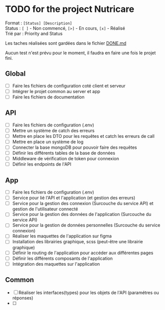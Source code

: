 # TODO for the project Nutricare

Format : `[Status] [Description]`\
Status : `[ ]` - Non commencé, `[>]` - En cours, `[x]` - Réalisé\
Trié par : Priority and Status

Les taches réalisées sont gardées dans le fichier [DONE.md](DONE.md)

Aucun test n'est prévu pour le moment, il faudra en faire une fois le projet fini.

## Global

- [ ] Faire les fichiers de configuration coté client et serveur
- [ ] Intégrer le projet common au server et app
- [ ] Faire les fichiers de documentation

## API

- [ ] Faire les fichiers de configuration (.env)
- [ ] Mettre un système de catch des erreurs
- [ ] Mettre en place les DTO pour les requêtes et catch les erreurs de call
- [ ] Mettre en place un système de log
- [ ] Connecter la base mongoDB pour pouvoir faire des requêtes
- [ ] Définir les différents tables de la base de données
- [ ] Middleware de vérification de token pour connexion
- [ ] Définir les endpoints de l'API

## App

- [ ] Faire les fichiers de configuration (.env)
- [ ] Service pour lié l'API et l'application (et gestion des erreurs)
- [ ] Service pour la gestion des connexion (Surcouche du service API) et gestion de l'utilisateur connecté
- [ ] Service pour la gestion des données de l'application (Surcouche du service API)
- [ ] Service pour la gestion de données personnelles (Surcouche du service connexion)
- [ ] Réaliser les maquettes de l'application sur figma
- [ ] Installation des librairies graphique, scss (peut-être une librairie graphique)
- [ ] Définir le routing de l'application pour accéder aux différentes pages
- [ ] Définir les différents composants de l'application
- [ ] Intégration des maquettes sur l'application

## Common

- [ ] Réaliser les interfaces(types) pour les objets de l'API (paramétres ou réponses)
- [ ] 